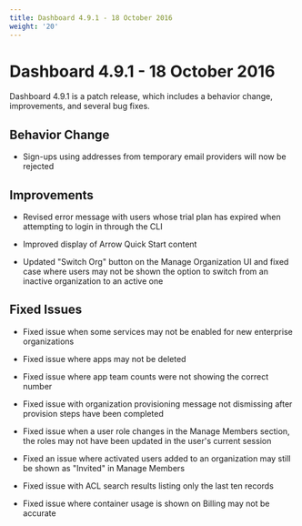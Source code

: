 ```yaml
---
title: Dashboard 4.9.1 - 18 October 2016
weight: '20'
---
```


# Dashboard 4.9.1 - 18 October 2016

Dashboard 4.9.1 is a patch release, which includes a behavior change, improvements, and several bug fixes.

## Behavior Change

* Sign-ups using addresses from temporary email providers will now be rejected

## Improvements

* Revised error message with users whose trial plan has expired when attempting to login in through the CLI

* Improved display of Arrow Quick Start content

* Updated "Switch Org" button on the Manage Organization UI and fixed case where users may not be shown the option to switch from an inactive organization to an active one

## Fixed Issues

* Fixed issue when some services may not be enabled for new enterprise organizations

* Fixed issue where apps may not be deleted

* Fixed issue where app team counts were not showing the correct number

* Fixed issue with organization provisioning message not dismissing after provision steps have been completed

* Fixed issue when a user role changes in the Manage Members section, the roles may not have been updated in the user's current session

* Fixed an issue where activated users added to an organization may still be shown as "Invited" in Manage Members

* Fixed issue with ACL search results listing only the last ten records

* Fixed issue where container usage is shown on Billing may not be accurate
